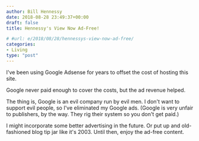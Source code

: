 ```yaml
---
author: Bill Hennessy
date: 2018-08-28 23:49:37+00:00
draft: false
title: Hennessy's View Now Ad-Free!

# #url: e/2018/08/28/hennessys-view-now-ad-free/
categories:
- Living
type: "post"
---
```


I've been using Google Adsense for years to offset the cost of hosting this site.

Google never paid enough to cover the costs, but the ad revenue helped.

The thing is, Google is an evil company run by evil men. I don't want to support evil people, so I've eliminated my Google ads. (Google is very unfair to publishers, by the way. They rig their system so you don't get paid.)

I might incorporate some better advertising in the future. Or put up and old-fashioned blog tip jar like it's 2003. Until then, enjoy the ad-free content.
